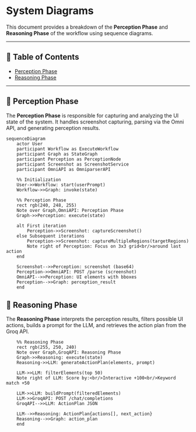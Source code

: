 # System Diagrams

This document provides a breakdown of the **Perception Phase** and **Reasoning Phase** of the workflow using sequence diagrams.  

---

## 📑 Table of Contents
- [Perception Phase](#perception-phase)
- [Reasoning Phase](#reasoning-phase)

---

## 🔹 Perception Phase

The **Perception Phase** is responsible for capturing and analyzing the UI state of the system. It handles screenshot capturing, parsing via the Omni API, and generating perception results.

```mermaid
sequenceDiagram
    actor User
    participant Workflow as ExecuteWorkflow
    participant Graph as StateGraph
    participant Perception as PerceptionNode
    participant Screenshot as ScreenshotService
    participant OmniAPI as OmniparserAPI

    %% Initialization
    User->>Workflow: start(userPrompt)
    Workflow->>Graph: invoke(state)

    %% Perception Phase
    rect rgb(240, 248, 255)
    Note over Graph,OmniAPI: Perception Phase
    Graph->>Perception: execute(state)
    
    alt First iteration
        Perception->>Screenshot: captureScreenshot()
    else Subsequent iterations
        Perception->>Screenshot: captureMultipleRegions(targetRegions)
        Note right of Perception: Focus on 3x3 grid<br/>around last action
    end
    
    Screenshot-->>Perception: screenshot (base64)
    Perception->>OmniAPI: POST /parse (screenshot)
    OmniAPI-->>Perception: UI elements with bboxes
    Perception-->>Graph: perception_result
    end

```


## 🔹 Reasoning Phase

The **Reasoning Phase** interprets the perception results, filters possible UI actions, builds a prompt for the LLM, and retrieves the action plan from the Groq API.


```mermaid
    %% Reasoning Phase
    rect rgb(255, 250, 240)
    Note over Graph,GroqAPI: Reasoning Phase
    Graph->>Reasoning: execute(state)
    Reasoning->>LLM: generateActionPlan(elements, prompt)
    
    LLM->>LLM: filterElements(top 50)
    Note right of LLM: Score by:<br/>Interactive +100<br/>Keyword match +50
    
    LLM->>LLM: buildPrompt(filteredElements)
    LLM->>GroqAPI: POST /chat/completions
    GroqAPI-->>LLM: ActionPlan JSON
    
    LLM-->>Reasoning: ActionPlan{actions[], next_action}
    Reasoning-->>Graph: action_plan
    end
```
